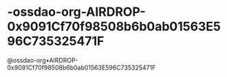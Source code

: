 # -ossdao-org-AIRDROP-0x9091Cf70f98508b6b0ab01563E596C735325471F
@ossdao-org•AIRDROP-0x9091Cf70f98508b6b0ab01563E596C735325471F
